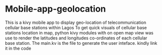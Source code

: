 # Mobile-app-geolocation
This is a kivy mobile app to display geo-location of telecommunication  cellular base stations within Lagos 
To get quick visuals of cellular base stations location in map, python  kivy modules with  on open map view was use to render the latitudes and longitudes co-ordinates of each cellular base station.
The main.kv is the file to generate the user inteface. kindly link it in the code
